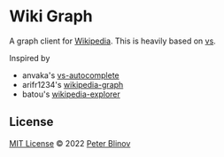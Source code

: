 # Wiki Graph

A graph client for [Wikipedia](https://www.wikipedia.org/). This is heavily based on [vs](https://github.com/anvaka/vs).

Inspired by

- anvaka's [vs-autocomplete](https://anvaka.github.io/vs/?query=)
- arifr1234's [wikipedia-graph](https://arifr1234.github.io/wikipedia-graph/)
- batou's [wikipedia-explorer](https://batou.xyz/explorer/)

## License

[MIT License](./LICENSE) © 2022 [Peter Blinov](https://github.com/blinpete)
